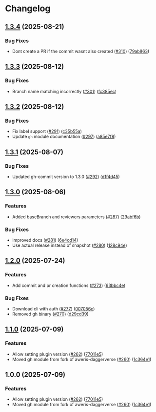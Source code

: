 # Changelog

## [1.3.4](https://github.com/prefapp/daggerverse/compare/gh-v1.3.3...gh-v1.3.4) (2025-08-21)


### Bug Fixes

* Dont create a PR if the commit wasnt also created ([#310](https://github.com/prefapp/daggerverse/issues/310)) ([79ab863](https://github.com/prefapp/daggerverse/commit/79ab86352b706c7f26a3a1f40162d918654c3079))

## [1.3.3](https://github.com/prefapp/daggerverse/compare/gh-v1.3.2...gh-v1.3.3) (2025-08-12)


### Bug Fixes

* Branch name matching incorrectly ([#301](https://github.com/prefapp/daggerverse/issues/301)) ([fc385ec](https://github.com/prefapp/daggerverse/commit/fc385ec1fb9a9f97aef60abe0c200ebeb8fd2f24))

## [1.3.2](https://github.com/prefapp/daggerverse/compare/gh-v1.3.1...gh-v1.3.2) (2025-08-12)


### Bug Fixes

* Fix label support ([#291](https://github.com/prefapp/daggerverse/issues/291)) ([c35b55a](https://github.com/prefapp/daggerverse/commit/c35b55ab7e751fc33afed880dece61c05cea2f99))
* Update `gh` module documentation ([#297](https://github.com/prefapp/daggerverse/issues/297)) ([a85e7f8](https://github.com/prefapp/daggerverse/commit/a85e7f856838b01c5a4b064caecd92fdfe0f079f))

## [1.3.1](https://github.com/prefapp/daggerverse/compare/gh-v1.3.0...gh-v1.3.1) (2025-08-07)


### Bug Fixes

* Updated gh-commit version to 1.3.0 ([#292](https://github.com/prefapp/daggerverse/issues/292)) ([d1f4d45](https://github.com/prefapp/daggerverse/commit/d1f4d45fabbb4a236ccf683291f8669538718f12))

## [1.3.0](https://github.com/prefapp/daggerverse/compare/gh-v1.2.0...gh-v1.3.0) (2025-08-06)


### Features

* Added baseBranch and reviewers parameters ([#287](https://github.com/prefapp/daggerverse/issues/287)) ([29abf6b](https://github.com/prefapp/daggerverse/commit/29abf6bd3a830e5f8d46fd67f5cccd64b86b007f))


### Bug Fixes

* Improved docs ([#281](https://github.com/prefapp/daggerverse/issues/281)) ([6e4cd14](https://github.com/prefapp/daggerverse/commit/6e4cd14bcdf6b06526925d9075d2706e2b9443db))
* Use actual release instead of snapshot ([#280](https://github.com/prefapp/daggerverse/issues/280)) ([128c94e](https://github.com/prefapp/daggerverse/commit/128c94e58581b2bb7220717a0cb5be79262fc709))

## [1.2.0](https://github.com/prefapp/daggerverse/compare/gh-v1.1.0...gh-v1.2.0) (2025-07-24)


### Features

* Add commit and pr creation functions ([#273](https://github.com/prefapp/daggerverse/issues/273)) ([63bbc4e](https://github.com/prefapp/daggerverse/commit/63bbc4efa0a0ba79c4bf98bb59caff778b2b517a))


### Bug Fixes

* Download cli with auth ([#277](https://github.com/prefapp/daggerverse/issues/277)) ([007056c](https://github.com/prefapp/daggerverse/commit/007056ce1a19eea7b7a91968a4a7741673cd1b2e))
* Removed gh binary ([#270](https://github.com/prefapp/daggerverse/issues/270)) ([d29cd39](https://github.com/prefapp/daggerverse/commit/d29cd392623ace817ba0e623c8328f1883234375))

## [1.1.0](https://github.com/prefapp/daggerverse/compare/gh-v1.0.0...gh-v1.1.0) (2025-07-09)


### Features

* Allow setting plugin version ([#262](https://github.com/prefapp/daggerverse/issues/262)) ([77011e5](https://github.com/prefapp/daggerverse/commit/77011e5b2881d34c07a165e2cfe4dc8ab540bcbb))
* Moved gh module from fork of aweris-daggerverse ([#260](https://github.com/prefapp/daggerverse/issues/260)) ([1c364e1](https://github.com/prefapp/daggerverse/commit/1c364e1a8d8aef0f70df12305a5817374a6f89e3))

## 1.0.0 (2025-07-09)


### Features

* Allow setting plugin version ([#262](https://github.com/prefapp/daggerverse/issues/262)) ([77011e5](https://github.com/prefapp/daggerverse/commit/77011e5b2881d34c07a165e2cfe4dc8ab540bcbb))
* Moved gh module from fork of aweris-daggerverse ([#260](https://github.com/prefapp/daggerverse/issues/260)) ([1c364e1](https://github.com/prefapp/daggerverse/commit/1c364e1a8d8aef0f70df12305a5817374a6f89e3))
